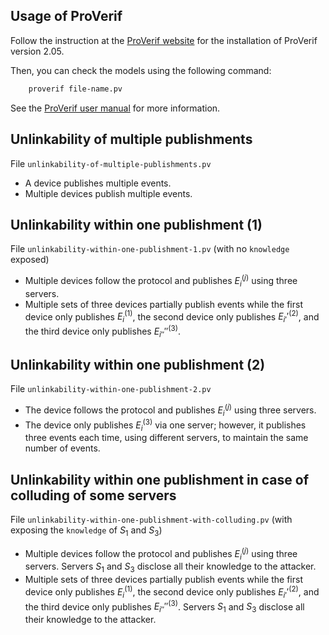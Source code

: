 ## Usage of ProVerif

Follow the instruction at the [ProVerif website](https://bblanche.gitlabpages.inria.fr/proverif/) for the installation of ProVerif version 2.05.

Then, you can check the models using the following command:
```bash
    proverif file-name.pv
```

See the [ProVerif user manual](https://bblanche.gitlabpages.inria.fr/proverif/manual.pdf) for more information.

## Unlinkability of multiple publishments

File `unlinkability-of-multiple-publishments.pv`

+ A device publishes multiple events.
+ Multiple devices publish multiple events.

## Unlinkability within one publishment (1)

File `unlinkability-within-one-publishment-1.pv` (with no `knowledge` exposed)

+ Multiple devices follow the protocol and publishes $E_{i}^{(j)}$ using three servers.
+ Multiple sets of three devices partially publish events while the first device only publishes $E_{i}^{(1)}$, the second device only publishes $E_{i'}'^{(2)}$, and the third device only publishes $E_{i''}''^{(3)}$.

## Unlinkability within one publishment (2)

File `unlinkability-within-one-publishment-2.pv`

+ The device follows the protocol and publishes $E_{i}^{(j)}$ using three servers.
+ The device only publishes $E_{i}^{(3)}$ via one server; however, it publishes three events each time, using different servers, to maintain the same number of events.

## Unlinkability within one publishment in case of colluding of some servers

File `unlinkability-within-one-publishment-with-colluding.pv` (with exposing the `knowledge` of $S_1$ and $S_3$)

+ Multiple devices follow the protocol and publishes $E_{i}^{(j)}$ using three servers. Servers $S_1$ and $S_3$ disclose all their knowledge to the attacker.
+ Multiple sets of three devices partially publish events while the first device only publishes $E_{i}^{(1)}$, the second device only publishes $E_{i'}'^{(2)}$, and the third device only publishes $E_{i''}''^{(3)}$. Servers $S_1$ and $S_3$ disclose all their knowledge to the attacker.

